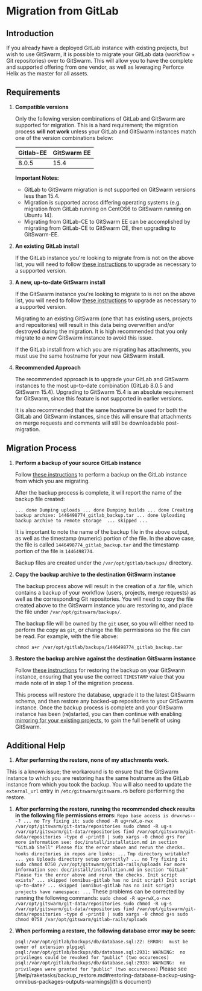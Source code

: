# Migration from GitLab

## Introduction

If you already have a deployed GitLab instance with existing projects, but wish
to use GitSwarm, it is possible to migrate your GitLab data (workflow + Git
repositories) over to GitSwarm. This will allow you to have the complete and
supported offering from one vendor, as well as leveraging Perforce Helix as the
master for all assets.

## Requirements

1.  **Compatible versions**

    Only the following version combinations of GitLab and GitSwarm are supported
    for migration. This is a hard requirement; the migration process **will
    not work** unless your GitLab and GitSwarm instances match one of the
    version combinations below:

    |Gitlab-EE|GitSwarm EE|
    |---|---|
    |8.0.5|15.4|

    **Important Notes:**
    * GitLab to GitSwarm migration is not supported on GitSwarm versions less
      than 15.4.
    * Migration is supported across differing operating systems (e.g. migration
      from GitLab running on CentOS6 to GitSwarm running on Ubuntu 14).
    * Migrating from GitLab-CE to GitSwarm EE can be accomplished by migrating
      from GitLab-CE to GitSwarm CE, then upgrading to GitSwarm-EE.


1.  **An existing GitLab install**

    If the GitLab instance you're looking to migrate from is not on the above
    list, you will need to follow
    [these instructions](/help/update/README.md) to upgrade as necessary to a
    supported version.

1.  **A new, up-to-date GitSwarm install**

    If the GitSwarm instance you're looking to migrate to is not on the above
    list, you will need to follow [these instructions](/help/update/README.md)
    to upgrade as necessary to a supported version.

    Migrating to an existing GitSwarm (one that has existing users, projects and
    repositories) will result in this data being overwritten and/or destroyed
    during the migration. It is high recommended that you only migrate to a
    new GitSwarm instance to avoid this issue.

    If the GitLab install from which you are migrating has attachments, you must
    use the same hostname for your new GitSwarm install.

1.  **Recommended Approach**

    The recommended approach is to upgrade your GitLab and GitSwarm instances to
    the most up-to-date combination (GitLab 8.0.5 and GitSwarm 15.4). Upgrading
    to GitSwarm 15.4 is an absolute requirement for GitSwarm, since this feature
    is not supported in earlier versions.

    It is also recommended that the same hostname be used for both the GitLab
    and GitSwarm instances, since this will ensure that attachments on
    merge requests and comments will still be downloadable post-migration.

## Migration Process

1. **Perform a backup of your source GitLab instance**

    Follow
    [these instructions](http://doc.gitlab.com/ce/raketasks/backup_restore.html)
    to perform a backup on the GitLab instance from which you are migrating.

    After the backup process is complete, it will report the name of the backup
    file created:

    `...
     done
     Dumping uploads ...
     done
     Dumping builds ...
     done
     Creating backup archive: 1446498774_gitlab_backup.tar ... done
     Uploading backup archive to remote storage  ... skipped
     ...
    `

    It is important to note the name of the backup file in the above output, as
    well as the timestamp (numeric) portion of the file. In the above case, the
    file is called `1446498774_gitlab_backup.tar` and the timestamp portion
    of the file is `1446498774`.

    Backup files are created under the `/var/opt/gitlab/backups/` directory.

1. **Copy the backup archive to the destination GitSwarm instance**

    The backup process above will result in the creation of a .tar file, which
    contains a backup of your workflow (users, projects, merge requests) as well
    as the corresponding Git repositories. You will need to copy the file
    created above to the GitSwarm instance you are restoring to, and place the
    file under `/var/opt/gitswarm/backups/`.

    The backup file will be owned by the `git` user, so you will either need to
    perform the copy as `git`, or change the file permissions so the file can be
    read. For example, with the file above:

    `chmod a+r /var/opt/gitlab/backups/1446498774_gitlab_backup.tar`

1. **Restore the backup archive against the destination GitSwarm instance**

    Follow [these instructions](/help/raketasks/backup_restore.md#omnibus-installations)
    for restoring the backup on your GitSwarm instance, ensuring that you use
    the correct `TIMESTAMP` value that you made note of in step 1 of the
    migration process.

    This process will restore the database, upgrade it to the latest GitSwarm
    schema, and then restore any backed-up repositories to your GitSwarm
    instance. Once the backup process is complete and your GitSwarm instance has
    been (re)started, you can then continue with enabling
    [mirroring for your existing projects](/help/workflow/importing/import_from_gitfusion.md),
    to gain the full benefit of using GitSwarm.

## Additional Help

1. **After performing the restore, none of my attachments work.**

This is a known issue; the workaround is to ensure that the GitSwarm instance
to which you are restoring has the same hostname as the GitLab instance from
which you took the backup. You will also need to update the `external_url`
entry in `/etc/gitswarm/gitswarm.rb` before performing the restore.

1. **After performing the restore, running the recommended check results in the
     following file permissions errors:**
    `
    Repo base access is drwxrws---? ... no
      Try fixing it:
      sudo chmod -R ug+rwX,o-rwx /var/opt/gitswarm/git-data/repositories
      sudo chmod -R ug-s /var/opt/gitswarm/git-data/repositories
      find /var/opt/gitswarm/git-data/repositories -type d -print0 | sudo xargs -0 chmod g+s
      For more information see:
      doc/install/installation.md in section "GitLab Shell"
      Please fix the error above and rerun the checks.
    hooks directories in repos are links: ...
    `
    `
    Tmp directory writable? ... yes
    Uploads directory setup correctly? ... no
      Try fixing it:
      sudo chmod 0750 /var/opt/gitswarm/gitlab-rails/uploads
      For more information see:
      doc/install/installation.md in section "GitLab"
      Please fix the error above and rerun the checks.
    Init script exists? ... skipped (omnibus-gitlab has no init script)
    Init script up-to-date? ... skipped (omnibus-gitlab has no init script)
    projects have namespace: ...
    `
    These problems can be corrected by running the following commands:
    `
    sudo chmod -R ug+rwX,o-rwx /var/opt/gitswarm/git-data/repositories
    sudo chmod -R ug-s /var/opt/gitswarm/git-data/repositories
    find /var/opt/gitswarm/git-data/repositories -type d -print0 | sudo xargs -0 chmod g+s
    sudo chmod 0750 /var/opt/gitswarm/gitlab-rails/uploads
    `

1.  **When performing a restore, the following database error may be seen:**

    `
    psql:/var/opt/gitlab/backups/db/database.sql:22: ERROR:  must be owner of extension plpgsql
    psql:/var/opt/gitlab/backups/db/database.sql:2931: WARNING:  no privileges could be revoked for "public" (two occurences)
    psql:/var/opt/gitlab/backups/db/database.sql:2933: WARNING:  no privileges were granted for "public" (two occurences)
    `
    Please see [/help/raketasks/backup_restore.md#restoring-database-backup-using-omnibus-packages-outputs-warnings](this document)


